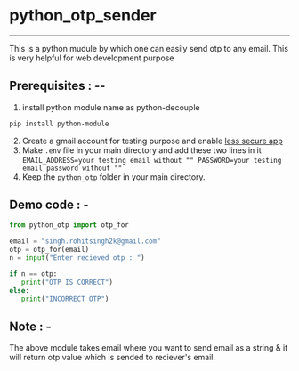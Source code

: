 # python_otp_sender
---
This is a python mudule by which one can easily send otp to any email. 
This is very helpful for web development purpose

## Prerequisites : --
1. install python module name as python-decouple
 ```bash
 pip install python-module
  ```
2. Create a gmail account for testing purpose and enable [less secure app](https://myaccount.google.com/lesssecureapps?pli=1&rapt=AEjHL4NKHRfdHXxmxYgD6LATUhs6N6ww0sBX4aegeZFXtLmr_eZnEznzem-MKdS-PWBon8Nxo0ocZ3UZYJsm5aqb9VhvKlxayg)
3. Make `.env` file in your main directory and add these two lines in it
`EMAIL_ADDRESS=your testing email without ""
 PASSWORD=your testing email password without ""`
4. Keep the `python_otp` folder in your main directory.

## Demo code : -
```python
from python_otp import otp_for

email = "singh.rohitsingh2k@gmail.com"
otp = otp_for(email)
n = input("Enter recieved otp : ")

if n == otp:
   print("OTP IS CORRECT")
else:
   print("INCORRECT OTP")
```

## Note : -

The above module takes email where you want to send email as a string & it will return otp value which is sended to reciever's email.



